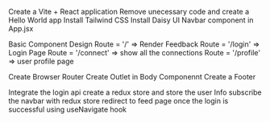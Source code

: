 Create a Vite + React application
Remove unecessary code and create a Hello World app
Install Tailwind CSS
Install Daisy UI
Navbar component in App.jsx

Basic Component Design
 Route = '/' => Render Feedback
 Route = '/login' => Login Page
 Route = '/connect' => show all the connections
 Route = '/profile' => user profile page

 Create Browser Router
 Create Outlet in Body Componennt
 Create a Footer

 Integrate the login api 
 create a redux store and store the user Info
 subscribe the navbar with redux store
 redirect to feed page once the login is successful using useNavigate hook


